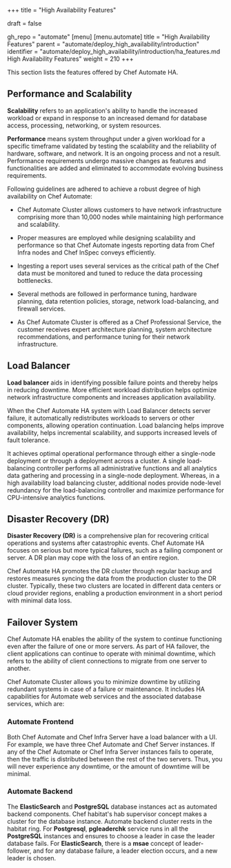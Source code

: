 +++
title = "High Availability Features"

draft = false

gh_repo = "automate"
[menu]
  [menu.automate]
    title = "High Availability Features"
    parent = "automate/deploy_high_availability/introduction"
    identifier = "automate/deploy_high_availability/introduction/ha_features.md High Availability Features"
    weight = 210
+++

This section lists the features offered by Chef Automate HA.

## Performance and Scalability

**Scalability** refers to an application's ability to handle the increased workload or expand in response to an increased demand for database access, processing, networking, or system resources.

**Performance** means system throughput under a given workload for a specific timeframe validated by testing the scalability and the reliability of hardware, software, and network. It is an ongoing process and not a result. Performance requirements undergo massive changes as features and functionalities are added and eliminated to accommodate evolving business requirements.

Following guidelines are adhered to achieve a robust degree of high availability on Chef Automate:

- Chef Automate Cluster allows customers to have network infrastructure comprising more than 10,000 nodes while maintaining high performance and scalability.

- Proper measures are employed while designing scalability and performance so that Chef Automate ingests reporting data from Chef Infra nodes and Chef InSpec conveys efficiently.

- Ingesting a report uses several services as the critical path of the Chef data must be monitored and tuned to reduce the data processing bottlenecks.

- Several methods are followed in performance tuning, hardware planning, data retention policies, storage, network load-balancing, and firewall services.

- As Chef Automate Cluster is offered as a Chef Professional Service, the customer receives expert architecture planning, system architecture recommendations, and performance tuning for their network infrastructure.

## Load Balancer

**Load balancer** aids in identifying possible failure points and thereby helps in reducing downtime. More efficient workload distribution helps optimize network infrastructure components and increases application availability.

When the Chef Automate HA system with Load Balancer detects server failure, it automatically redistributes workloads to servers or other components, allowing operation continuation. Load balancing helps improve availability, helps incremental scalability, and supports increased levels of fault tolerance.

It achieves optimal operational performance through either a single-node deployment or through a deployment across a cluster. A single load-balancing controller performs all administrative functions and all analytics data gathering and processing in a single-node deployment. Whereas, in a high availability load balancing cluster, additional nodes provide node-level redundancy for the load-balancing controller and maximize performance for CPU-intensive analytics functions.

## Disaster Recovery (DR)

**Disaster Recovery (DR)** is a comprehensive plan for recovering critical operations and systems after catastrophic events. Chef Automate HA focuses on serious but more typical failures, such as a failing component or server. A DR plan may cope with the loss of an entire region.

Chef Automate HA promotes the DR cluster through regular backup and restores measures syncing the data from the production cluster to the DR cluster. Typically, these two clusters are located in different data centers or cloud provider regions, enabling a production environment in a short period with minimal data loss.

## Failover System

Chef Automate HA enables the ability of the system to continue functioning even after the failure of one or more servers. As part of HA failover, the client applications can continue to operate with minimal downtime, which refers to the ability of client connections to migrate from one server to another.

Chef Automate Cluster allows you to minimize downtime by utilizing redundant systems in case of a failure or maintenance. It includes HA capabilities for Automate web services and the associated database services, which are:

### Automate Frontend

Both Chef Automate and Chef Infra Server have a load balancer with a UI. For example, we have three Chef Automate and Chef Server instances. If any of the Chef Automate or Chef Infra Server instances fails to operate, then the traffic is distributed between the rest of the two servers. Thus, you will never experience any downtime, or the amount of downtime will be minimal.

### Automate Backend

The **ElasticSearch** and **PostgreSQL** database instances act as automated backend components. Chef habitat's hab supervisor concept makes a cluster for the database instance. Automate backend cluster rests in the habitat ring. For **Postgresql**, **pgleaderchk** service runs in all the **PostgreSQL** instances and ensures to choose a leader in case the leader database fails. For **ElasticSearch**, there is a **msae** concept of leader-follower, and for any database failure, a leader election occurs, and a new leader is chosen.
